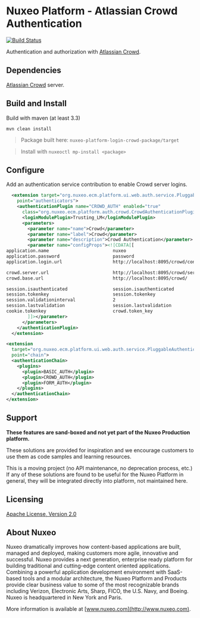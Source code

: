 # Nuxeo Platform - Atlassian Crowd Authentication

[![Build Status](https://qa.nuxeo.org/jenkins/buildStatus/icon?job=Sandbox/sandbox_nuxeo-platform-login-crowd-master)](https://qa.nuxeo.org/jenkins/view/Sandbox/job/Sandbox/job/sandbox_nuxeo-platform-login-crowd-master/)

Authentication and authorization with [Atlassian Crowd](https://www.atlassian.com/software/crowd).

## Dependencies

[Atlassian Crowd](https://www.atlassian.com/software/crowd) server.

## Build and Install

Build with maven (at least 3.3)

```
mvn clean install
```
> Package built here: `nuxeo-platform-login-crowd-package/target`

> Install with `nuxeoctl mp-install <package>`

## Configure

Add an authentication service contribution to enable Crowd server logins.

```xml
  <extension target="org.nuxeo.ecm.platform.ui.web.auth.service.PluggableAuthenticationService"
    point="authenticators">
    <authenticationPlugin name="CROWD_AUTH" enabled="true"
      class="org.nuxeo.ecm.platform.auth.crowd.CrowdAuthenticationPlugin">
      <loginModulePlugin>Trusting_LM</loginModulePlugin>
      <parameters>
        <parameter name="name">Crowd</parameter>
        <parameter name="label">Crowd</parameter>
        <parameter name="description">Crowd Authentication</parameter>
        <parameter name="configProps"><![CDATA[[
application.name                        nuxeo
application.password                    password
application.login.url                   http://localhost:8095/crowd/console/

crowd.server.url                        http://localhost:8095/crowd/services/
crowd.base.url                          http://localhost:8095/crowd/

session.isauthenticated                 session.isauthenticated
session.tokenkey                        session.tokenkey
session.validationinterval              2
session.lastvalidation                  session.lastvalidation
cookie.tokenkey                         crowd.token_key
        ]]></parameter>
      </parameters>
    </authenticationPlugin>
  </extension>

<extension
  target="org.nuxeo.ecm.platform.ui.web.auth.service.PluggableAuthenticationService"
  point="chain">
  <authenticationChain>
    <plugins>
      <plugin>BASIC_AUTH</plugin>
      <plugin>CROWD_AUTH</plugin>
      <plugin>FORM_AUTH</plugin>
    </plugins>
  </authenticationChain>
</extension>
```

## Support

**These features are sand-boxed and not yet part of the Nuxeo Production platform.**

These solutions are provided for inspiration and we encourage customers to use them as code samples and learning resources.

This is a moving project (no API maintenance, no deprecation process, etc.) If any of these solutions are found to be useful for the Nuxeo Platform in general, they will be integrated directly into platform, not maintained here.

## Licensing

[Apache License, Version 2.0](http://www.apache.org/licenses/LICENSE-2.0)

## About Nuxeo

Nuxeo dramatically improves how content-based applications are built, managed and deployed, making customers more agile, innovative and successful. Nuxeo provides a next generation, enterprise ready platform for building traditional and cutting-edge content oriented applications. Combining a powerful application development environment with SaaS-based tools and a modular architecture, the Nuxeo Platform and Products provide clear business value to some of the most recognizable brands including Verizon, Electronic Arts, Sharp, FICO, the U.S. Navy, and Boeing. Nuxeo is headquartered in New York and Paris.

More information is available at [www.nuxeo.com](http://www.nuxeo.com).

